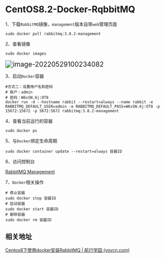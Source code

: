 # CentOS8.2-Docker-RqbbitMQ

1、下载`RabbitMQ`镜像，`management`版本自带`web`管理页面

```shell
sudo docker pull rabbitmq:3.8.2-management
```

2、查看镜像

```shell
sudo docker images
```

<img src="C:/Users/22489/OneDrive/%E7%94%B0%E5%A5%87%E6%9D%AD/%E5%AD%A6%E4%B9%A0%E7%AC%94%E8%AE%B0/TyporaImg/image-20220529100234082.png" alt="image-20220529100234082" style="zoom:150%;" />

3、启动`Docker`容器

```shell
#方式二：设置用户名和密码
# 账户：admin
# 密码：W6vSN.6j:OT8
docker run -d --hostname rabbit --restart=always --name rabbit -e RABBITMQ_DEFAULT_USER=admin -e RABBITMQ_DEFAULT_PASS=W6vSN.6j:OT8 -p 15672:15672 -p 5672:5672 rabbitmq:3.8.2-management
```

4、查看当前运行的容器

```shell
sudo docker ps
```

5、与`Docker`绑定生命周期

```shell
sudo docker container update --restart=always 容器ID
```

6、访问控制台

[RabbitMQ Management](http://81.70.96.232:15672/#/)

7、`Docker`相关操作

```shell
# 停止容器
sudo docker stop 容器ID
# 启动容器
sudo docker start 容器ID
# 删除容器
sudo docker rm 容器ID
```





## 相关地址

[Centos8下使用docker安装RabbitMQ | 航行学园 (voycn.com)](http://www.voycn.com/article/centos8xiashiyongdockeranzhuangrabbitmq)



















